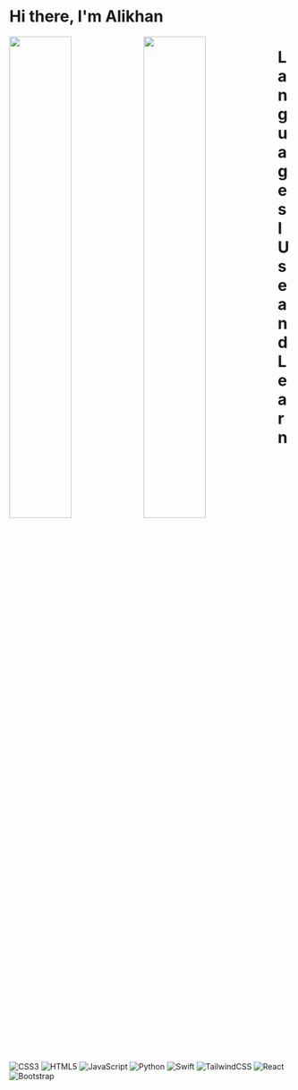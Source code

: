 # Hi there, I'm Alikhan

<img align="left" width="47%" src="https://github-readme-stats.vercel.app/api?username=ziyou-saram&show_icons=true&theme=radical" />
<img align="left" width="47%" src="https://github-readme-stats.vercel.app/api/top-langs/?username=ziyou-saram&layout=compact" />


# Languages I Use and Learn

![CSS3](https://img.shields.io/badge/css3-%231572B6.svg?style=for-the-badge&logo=css3&logoColor=white&)
![HTML5](https://img.shields.io/badge/html5-%23E34F26.svg?style=for-the-badge&logo=html5&logoColor=white)
![JavaScript](https://img.shields.io/badge/javascript-%23323330.svg?style=for-the-badge&logo=javascript&logoColor=%23F7DF1E)
![Python](https://img.shields.io/badge/python-3670A0?style=for-the-badge&logo=python&logoColor=ffdd54)
![Swift](https://img.shields.io/badge/swift-F54A2A?style=for-the-badge&logo=swift&logoColor=white)
![TailwindCSS](https://img.shields.io/badge/tailwindcss-%2338B2AC.svg?style=for-the-badge&logo=tailwind-css&logoColor=white)
![React](https://img.shields.io/badge/react-%2320232a.svg?style=for-the-badge&logo=react&logoColor=%2361DAFB)
![Bootstrap](https://img.shields.io/badge/bootstrap-%23563D7C.svg?style=for-the-badge&logo=bootstrap&logoColor=white)
